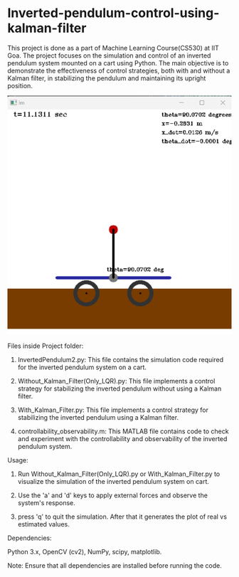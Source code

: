 
# Inverted-pendulum-control-using-kalman-filter
This project is done as a part of Machine Learning Course(CS530) at IIT Goa. The project focuses on the simulation and control of an inverted pendulum system mounted on a cart using Python. The main objective is to demonstrate the effectiveness of control strategies, both with and without a Kalman filter, in stabilizing the pendulum and maintaining its upright position.

![Image from simulation](https://github.com/ramyarshet123/Inverted-pendulum-control-using-kalman-filter/blob/main/result.png)


Files inside Project folder:

1. InvertedPendulum2.py: This file contains the simulation code required for the inverted pendulum system on a cart. 

2. Without_Kalman_Filter(Only_LQR).py: This file implements a control strategy for stabilizing the inverted pendulum without using a Kalman filter. 

3. With_Kalman_Filter.py: This file implements a control strategy for stabilizing the inverted pendulum using a Kalman filter. 

4. controllability_observability.m: This MATLAB file contains code to check and experiment with the controllability and observability of the inverted pendulum system.


Usage:

1. Run Without_Kalman_Filter(Only_LQR).py or With_Kalman_Filter.py to visualize the simulation of the inverted pendulum system on cart.

2. Use the 'a' and 'd' keys to apply external forces and observe the system's response.

3. press 'q' to quit the simulation. After that it generates the plot of real vs estimated values.


Dependencies:

Python 3.x, OpenCV (cv2), NumPy, scipy, matplotlib.


Note: Ensure that all dependencies are installed before running the code.
